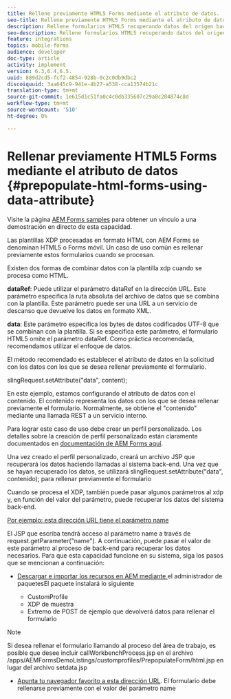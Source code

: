```yaml
---
title: Rellene previamente HTML5 Forms mediante el atributo de datos.
seo-title: Rellene previamente HTML5 Forms mediante el atributo de datos.
description: Rellene formularios HTML5 recuperando datos del origen back-end.
seo-description: Rellene formularios HTML5 recuperando datos del origen back-end.
feature: integrations
topics: mobile-forms
audience: developer
doc-type: article
activity: implement
version: 6.3,6.4,6.5.
uuid: 889d2cd5-fcf2-4854-928b-0c2c0db9dbc2
discoiquuid: 3aa645c9-941e-4b27-a538-cca13574b21c
translation-type: tm+mt
source-git-commit: 1e615d1c51fa0c4c0db335607c29a8c284874c8d
workflow-type: tm+mt
source-wordcount: '510'
ht-degree: 0%

---
```



# Rellenar previamente HTML5 Forms mediante el atributo de datos {#prepopulate-html-forms-using-data-attribute}

Visite la página [AEM Forms samples](https://forms.enablementadobe.com/content/samples/samples.html?query=0) para obtener un vínculo a una demostración en directo de esta capacidad.

Las plantillas XDP procesadas en formato HTML con AEM Forms se denominan HTML5 o Forms móvil. Un caso de uso común es rellenar previamente estos formularios cuando se procesan.

Existen dos formas de combinar datos con la plantilla xdp cuando se procesa como HTML.

**dataRef**: Puede utilizar el parámetro dataRef en la dirección URL. Este parámetro especifica la ruta absoluta del archivo de datos que se combina con la plantilla. Este parámetro puede ser una URL a un servicio de descanso que devuelve los datos en formato XML.

**data**: Este parámetro especifica los bytes de datos codificados UTF-8 que se combinan con la plantilla. Si se especifica este parámetro, el formulario HTML5 omite el parámetro dataRef. Como práctica recomendada, recomendamos utilizar el enfoque de datos.

El método recomendado es establecer el atributo de datos en la solicitud con los datos con los que se desea rellenar previamente el formulario.

slingRequest.setAttribute(&quot;data&quot;, content);

En este ejemplo, estamos configurando el atributo de datos con el contenido. El contenido representa los datos con los que se desea rellenar previamente el formulario. Normalmente, se obtiene el &quot;contenido&quot; mediante una llamada REST a un servicio interno.

Para lograr este caso de uso debe crear un perfil personalizado. Los detalles sobre la creación de perfil personalizado están claramente documentados en [documentación de AEM Forms aquí](https://helpx.adobe.com/aem-forms/6/html5-forms/custom-profile.html).

Una vez creado el perfil personalizado, creará un archivo JSP que recuperará los datos haciendo llamadas al sistema back-end. Una vez que se hayan recuperado los datos, se utilizará slingRequest.setAttribute(&quot;data&quot;, contenido); para rellenar previamente el formulario

Cuando se procesa el XDP, también puede pasar algunos parámetros al xdp y, en función del valor del parámetro, puede recuperar los datos del sistema back-end.

[Por ejemplo: esta dirección URL tiene el parámetro name](http://localhost:4502/content/dam/formsanddocuments/PrepopulateMobileForm.xdp/jcr:content?name=john)

El JSP que escriba tendrá acceso al parámetro name a través de request.getParameter(&quot;name&quot;). A continuación, puede pasar el valor de este parámetro al proceso de back-end para recuperar los datos necesarios.
Para que esta capacidad funcione en su sistema, siga los pasos que se mencionan a continuación:

* [Descargar e importar los recursos en AEM mediante ](assets/prepopulatemobileform.zip)
el administrador de paquetesEl paquete instalará lo siguiente

   * CustomProfile
   * XDP de muestra
   * Extremo de POST de ejemplo que devolverá datos para rellenar el formulario

>[!NOTE]
>
>Si desea rellenar el formulario llamando al proceso del área de trabajo, es posible que desee incluir callWorkbenchProcess.jsp en el archivo /apps/AEMFormsDemoListings/customprofiles/PrepopulateForm/html.jsp en lugar del archivo setdata.jsp

* [Apunta tu navegador favorito a esta dirección URL](http://localhost:4502/content/dam/formsanddocuments/PrepopulateMobileForm.xdp/jcr:content?name=Adobe%20Systems). El formulario debe rellenarse previamente con el valor del parámetro name
